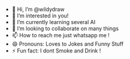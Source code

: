 - 👋 Hi, I’m @wildydraw
- 👀 I’m interested in you!
- 🌱 I’m currently learning several AI
- 💞️ I’m looking to collaborate on many things
- 📫 How to reach me just whatsapp me !
- 😄 Pronouns: Loves to Jokes and Funny Stuff
- ⚡ Fun fact: I dont Smoke and Drink !
